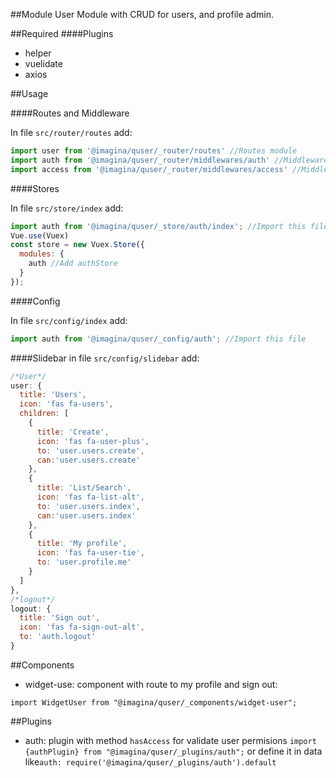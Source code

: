 ##Module User
Module with CRUD for users, and profile admin.

##Required
####Plugins
- helper
- vuelidate
- axios


##Usage

####Routes and Middleware

In file `src/router/routes` add:
```js
import user from '@imagina/quser/_router/routes' //Routes module
import auth from '@imagina/quser/_router/middlewares/auth' //Middleware auth
import access from '@imagina/quser/_router/middlewares/access' //Middleware access
```

####Stores

In file `src/store/index` add:
```js
import auth from '@imagina/quser/_store/auth/index'; //Import this file //Import this file
Vue.use(Vuex)
const store = new Vuex.Store({
  modules: {
    auth //Add authStore
  }
});
```

####Config

In file `src/config/index` add:
```js
import auth from '@imagina/quser/_config/auth'; //Import this file
```
####Slidebar
in file `src/config/slidebar` add:
```js
/*User*/
user: {
  title: 'Users',
  icon: 'fas fa-users',
  children: [
    {
      title: 'Create',
      icon: 'fas fa-user-plus',
      to: 'user.users.create',
      can:'user.users.create'
    },
    {
      title: 'List/Search',
      icon: 'fas fa-list-alt',
      to: 'user.users.index',
      can:'user.users.index'
    },
    {
      title: 'My profile',
      icon: 'fas fa-user-tie',
      to: 'user.profile.me'
    }
  ]
},
/*logout*/
logout: {
  title: 'Sign out',
  icon: 'fas fa-sign-out-alt',
  to: 'auth.logout'
}
```

##Components
- widget-use: component with route to my profile and sign out:

`import WidgetUser from "@imagina/quser/_components/widget-user";`

##Plugins
- auth: plugin with method `hasAccess` for validate user permisions
`import {authPlugin} from "@imagina/quser/_plugins/auth";` or define it in data like`auth: require('@imagina/quser/_plugins/auth').default`
